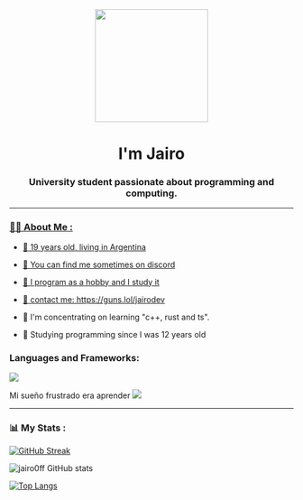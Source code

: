 <div id="header" align="center">
    <img src="https://media.discordapp.net/attachments/1295133387916443661/1300306801178447892/images_25.jpeg?ex=67205c93&is=671f0b13&hm=fc37278830d811c79f889c3f652587c83687bc5692f2e3dd44d4a7dca2fb9c83&=&format=webp" width="200" />
  <h1 align="center">I'm Jairo</h1>
  <h3 align="center">University student passionate about programming and computing.
</h3>
</div>

<div id="badges" align="center">
  <a href="https://twitter.com/k4yx0795" target="_blank"
     <img src="https://img.shields.io/twitter/follow/k4yx0795?logo=twitter&style=for-the-badge"
         alt="Twitter Badge" />
  <a/>
  <a href="https://www.youtube.com/@v-sk7658" target="_blank"
     <img src="https://img.shields.io/youtube/channel/subscribers/v-sk7658?logo=youtube&style=for-the-badge"
         alt="Youtube Badge" />
  <a/>
  <a href="https://www.twitch.tv/sk4yx_bv" target="_blank"
     <img src="https://img.shields.io/twitch/status/sk4yx_bv?logo=twitch&style=for-the-badge"
         alt="Twitch Badge" />
</div>

- - -

### 👨‍💻 About Me :

- 👤 19 years old, living in Argentina

- 👤 You can find me sometimes on discord

- 👤 I program as a hobby and I study it

- 👤 contact me: https://guns.lol/jairodev

- 👤 I'm concentrating on learning "c++, rust and ts".

- 👤 Studying programming since I was 12 years old

<div align="left">
    <h3>Languages and Frameworks:</h3>
<div align="left">
<img src="https://skillicons.dev/icons?i=html,css,ts,react,sass,ruby,python,rust,cpp,c,go,powershell,dart,java,django,flask,fastapi,flutter,express,qt,clion,cmake,angular,nestjs,sqlite,nodejs,nextjs,opencv,jest,cypress,docker,bootstrap,jquery,discordjs,atom,mongodb,kotlin,postgresql" />
</div>

Mi sueño frustrado era aprender <img src="https://skillicons.dev/icons?i=assembler" />
-  -  -
    
### 📊 My Stats :

[![GitHub Streak](http://github-readme-streak-stats.herokuapp.com?user=jairo0ff&theme=dark&hide_border=true)](https://git.io/streak-stats)
    
![jairo0ff GitHub stats](https://github-readme-stats.vercel.app/api?username=jairo0ff&show_icons=true&theme=radical)

[![Top Langs](https://github-readme-stats.vercel.app/api/top-langs/?username=jairo0ff&layout=compact)](https://github.com/anuraghazra/github-readme-stats)

